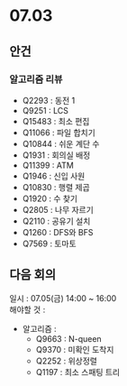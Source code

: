 # 07.03
## 안건
### 알고리즘 리뷰
- Q2293 : 동전 1
- Q9251 : LCS
- Q15483 : 최소 편집
- Q11066 : 파일 합치기
- Q10844 : 쉬운 계단 수
- Q1931 : 회의실 배정
- Q11399 : ATM
- Q1946 : 신입 사원
- Q10830 : 행렬 제곱
- Q1920 : 수 찾기
- Q2805 : 나무 자르기
- Q2110 : 공유기 설치
- Q1260 : DFS와 BFS
- Q7569 : 토마토

## 다음 회의
일시 : 07.05(금) 14:00 ~ 16:00  
해야할 것 : 
- 알고리즘 : 
  - Q9663 : N-queen
  - Q9370 : 미확인 도착지
  - Q2252 : 위상정렬
  - Q1197 : 최소 스패팅 트리
  
